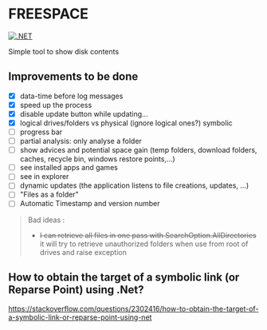 FREESPACE
=
[![.NET](https://github.com/DrCosinus/FreeSpace/actions/workflows/CI.yml/badge.svg)](https://github.com/DrCosinus/FreeSpace/actions/workflows/CI.yml)

Simple tool to show disk contents

Improvements to be done
-

- [x] data-time before log messages
- [x] speed up the process
- [x] disable update button while updating...
- [x] logical drives/folders vs physical (ignore logical ones?) symbolic
- [ ] progress bar
- [ ] partial analysis: only analyse a folder
- [ ] show advices and potential space gain (temp folders, download folders, caches, recycle bin, windows restore points,...)
- [ ] see installed apps and games
- [ ] see in explorer
- [ ] dynamic updates (the application listens to file creations, updates, ...)
- [ ] "Files as a folder"
- [ ] Automatic Timestamp and version number

> Bad ideas :
> - ~~I can retrieve all files in one pass with SearchOption.AllDirectories~~  
it will try to retrieve unauthorized folders when use from root of drives and raise exception

## How to obtain the target of a symbolic link (or Reparse Point) using .Net?
https://stackoverflow.com/questions/2302416/how-to-obtain-the-target-of-a-symbolic-link-or-reparse-point-using-net